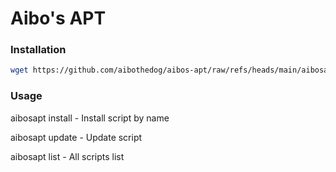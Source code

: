 # Aibo's APT
### Installation
```bash
wget https://github.com/aibothedog/aibos-apt/raw/refs/heads/main/aibosapt.lua aibosapt
```
### Usage
<p>aibosapt install <ScriptName> - Install script by name</p>
<p>aibosapt update <ScriptName> - Update script</p>
<p>aibosapt list - All scripts list</p>
